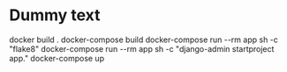 # Dummy text

docker build .
docker-compose build
docker-compose run --rm app sh -c "flake8"
docker-compose run --rm app sh -c "django-admin startproject app."
docker-compose up
